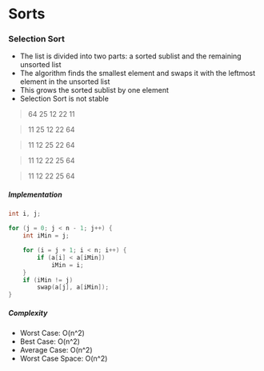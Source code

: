 Sorts
=====

### Selection Sort
* The list is divided into two parts: a sorted sublist and the remaining unsorted list
* The algorithm finds the smallest element and swaps it with the leftmost element in the unsorted list
* This grows the sorted sublist by one element
* Selection Sort is not stable

> 64    25    12    22    11

> 11    25    12    22    64

> 11    12    25    22    64

> 11    12    22    25    64

> 11    12    22    25    64

##### Implementation
```C++
int i, j;

for (j = 0; j < n - 1; j++) {
	int iMin = j;

	for (i = j + 1; i < n; i++) {
		if (a[i] < a[iMin])
			iMin = i;
	}
	if (iMin != j)
		swap(a[j], a[iMin]);
}
```

##### Complexity
* Worst Case: O(n^2)
* Best Case: O(n^2)
* Average Case: O(n^2)
* Worst Case Space: O(n^2)